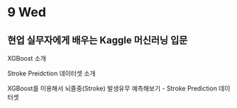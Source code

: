 # 9 Wed

## 현업 실무자에게 배우는 Kaggle 머신러닝 입문

XGBoost 소개

Stroke Preidction 데이터셋 소개

XGBoost를 이용해서 뇌졸중\(Stroke\) 발생유무 예측해보기 - Stroke Prediction 데이터셋

